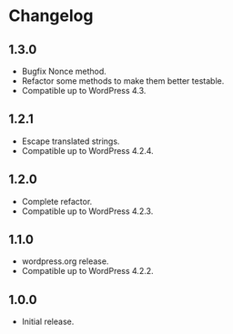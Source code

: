 # Changelog

## 1.3.0
- Bugfix Nonce method.
- Refactor some methods to make them better testable.
- Compatible up to WordPress 4.3.

## 1.2.1
- Escape translated strings.
- Compatible up to WordPress 4.2.4.

## 1.2.0
- Complete refactor.
- Compatible up to WordPress 4.2.3.

## 1.1.0
- wordpress.org release.
- Compatible up to WordPress 4.2.2.

## 1.0.0
- Initial release.

